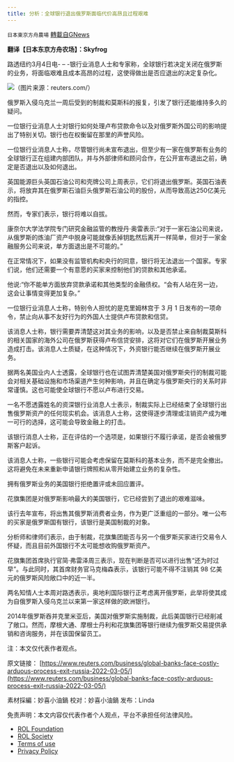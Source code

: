 ```yaml
---
title: 分析：全球银行退出俄罗斯面临代价高昂且过程艰难
---
```

`日本東京方舟農場` [轉載自GNews](https://gnews.org/zh-hans/2153606/)

**翻译【日本东京方舟农场】：Skyfrog**

路透纽约3月4日电- – -银行业消息人士和专家称，全球银行若决定关闭在俄罗斯的业务，将面临艰难且成本高昂的过程，这使得做出是否应退出的决定复杂化。

![](https://assets.gnews.org/wp-content/uploads/2022/03/1-136.jpg)（图片来源：reuters.com/）

俄罗斯入侵乌克兰一周后受到的制裁和莫斯科的报复，引发了银行还能维持多久的疑问。

一位银行业消息人士对银行如何处理卢布贷款命令以及对俄罗斯外国公司的影响提出了特别关切。银行也在权衡留在那里的声誉风险。

一位银行业消息人士称，尽管银行尚未宣布退出，但至少有一家在俄罗斯有业务的全球银行正在组建内部团队，并与外部律师和顾问合作，在公开宣布退出之前，确定是否退出以及如何退出。

英国能源巨头英国石油公司和壳牌公司上周表示，它们将退出俄罗斯。英国石油表示，将放弃其在俄罗斯石油巨头俄罗斯石油公司的股份，从而导致高达250亿美元的指控。

然而，专家们表示，银行将难以自拔。

康奈尔大学法学院专门研究金融监管的教授丹·奥雷表示:“对于一家石油公司来说，从俄罗斯的炼油厂资产中脱身可能就像丢掉钥匙然后离开一样简单，但对于一家金融服务公司来说，单方面退出是不可能的。”

在正常情况下，如果没有监管机构和央行的同意，银行将无法退出一个国家。专家们说，他们还需要一个有意愿的买家来控制他们的贷款和其他承诺。

他说:“你不能单方面放弃贷款承诺和其他类型的金融债权。“会有人站在另一边，这会让事情变得更加复杂。”

一位银行业消息人士称，特别令人担忧的是克里姆林宫于 3 月 1 日发布的一项命令，禁止向从事不友好行为的外国人士提供卢布贷款和信贷。

该消息人士称，银行需要弄清楚这对其业务的影响，以及是否禁止来自制裁莫斯科的相关国家的海外公司在俄罗斯获得卢布信贷安排，这将对它们在俄罗斯开展业务造成打击。该消息人士质疑，在这种情况下，外资银行能否继续在俄罗斯开展业务。

据两名美国业内人士透露，全球银行也在试图弄清楚美国对俄罗斯央行的制裁可能会对相关基础设施和市场渠道产生何种影响，并且在确定与俄罗斯央行的关系时非常谨慎。这也可能使全球银行不愿以卢布进行交易。

一名不愿透露姓名的资深银行业消息人士表示，制裁实际上已经结束了全球银行出售俄罗斯资产的任何现实机会。该消息人士称，这使得逐步清理或注销资产成为唯一可行的选择，这可能会导致金融上的打击。

该银行消息人士称，正在评估的一个选项是，如果银行不履行承诺，是否会被俄罗斯客户起诉。

该消息人士称，一些银行可能会考虑保留在莫斯科的基本业务，而不是完全撤出。这将避免在未来重新申请银行牌照和从零开始建立业务的复杂性。

拥有俄罗斯业务的美国银行拒绝置评或未回应置评。

花旗集团是对俄罗斯影响最大的美国银行，它已经尝到了退出的艰难滋味。

该行去年宣布，将出售其俄罗斯消费者业务，作为更广泛重组的一部分。唯一公布的买家是俄罗斯国有银行，该银行是美国制裁的对象。

分析师和律师们表示，由于制裁，花旗集团能否与另一个俄罗斯买家进行交易令人怀疑，而且目前外国银行不太可能想收购俄罗斯资产。

花旗集团首席执行官简·弗雷泽周三表示，现在判断是否可以进行出售“还为时过早”。与此同时，其首席财务官马克梅森表示，该银行可能不得不注销其 98 亿美元的俄罗斯风险敞口中的近一半。

两名知情人士本周对路透表示，奥地利国际银行正考虑离开俄罗斯，此举将使其成为自俄罗斯入侵乌克兰以来第一家这样做的欧洲银行。

2014年俄罗斯吞并克里米亚后，美国对俄罗斯实施制裁，此后美国银行已经削减了敞口。然而，摩根大通、摩根士丹利和花旗集团等银行继续为俄罗斯交易提供承销和咨询服务，并在该国保留员工。

注：本文仅代表作者观点。

原文链接：
[https://www.reuters.com/business/global-banks-face-costly-arduous-process-exit-russia-2022-03-05/](https://www.reuters.com/business/global-banks-face-costly-arduous-process-exit-russia-2022-03-05/)

素材採編：妙喜小油鍋
校对：妙喜小油鍋
发布：Linda

 

免责声明：本文内容仅代表作者个人观点，平台不承担任何法律风险。

- [ROL Foundation](https://rolfoundation.org/)
- [ROL Society](https://rolsociety.org/)
- [Terms of use](https://gnews.org/terms-of-use-3/)
- [Privacy Policy](https://gnews.org/privacy-policy/)
